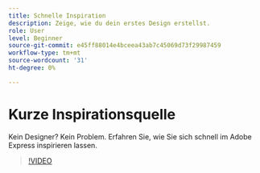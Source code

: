 ```yaml
---
title: Schnelle Inspiration
description: Zeige, wie du dein erstes Design erstellst.
role: User
level: Beginner
source-git-commit: e45ff88014e4bceea43ab7c45069d73f29987459
workflow-type: tm+mt
source-wordcount: '31'
ht-degree: 0%

---
```


# Kurze Inspirationsquelle

Kein Designer? Kein Problem. Erfahren Sie, wie Sie sich schnell im Adobe Express inspirieren lassen.

>[!VIDEO](https://video.tv.adobe.com/v/3420207?quality=12&learn=on&hidetitle=true)
